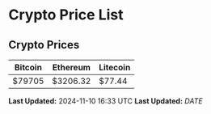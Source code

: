 # Crypto Price List

## Crypto Prices
| Bitcoin | Ethereum | Litecoin |
| ------- | -------- | -------- |
| $79705 | $3206.32 | $77.44 |
**Last Updated:** 2024-11-10 16:33 UTC
**Last Updated:** $DATE$

